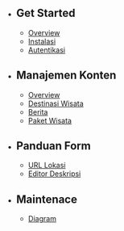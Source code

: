 - ## Get Started

  - [Overview](/{{route}}/{{version}}/overview)
  - [Instalasi](/{{route}}/{{version}}/instalasi)
  - [Autentikasi](/{{route}}/{{version}}/autentikasi)

- ## Manajemen Konten

  - [Overview](/{{route}}/{{version}}/manajemen-konten/overview)
  - [Destinasi Wisata](/{{route}}/{{version}}/manajemen-konten/destinasi)
  - [Berita](/{{route}}/{{version}}/manajemen-konten/berita)
  - [Paket Wisata](/{{route}}/{{version}}/manajemen-konten/paket)

- ## Panduan Form

  - [URL Lokasi](/{{route}}/{{version}}/panduan-form/url-lokasi)
  - [Editor Deskripsi](/{{route}}/{{version}}/panduan-form/editor)

- ## Maintenace

  - [Diagram](/{{route}}/{{version}}/maintenace/diagram)
